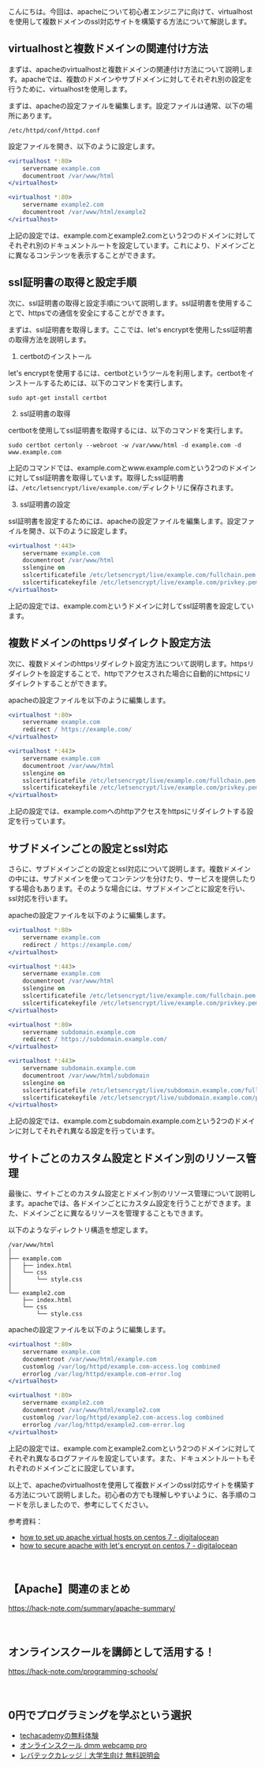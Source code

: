 <!--
title: 【apache】virtualhostを使用して複数ドメインのssl対応サイトを構築する方法
tags: __%%_tags_%%__
id: 
private: false
-->

こんにちは。今回は、apacheについて初心者エンジニアに向けて、virtualhostを使用して複数ドメインのssl対応サイトを構築する方法について解説します。

## virtualhostと複数ドメインの関連付け方法

まずは、apacheのvirtualhostと複数ドメインの関連付け方法について説明します。apacheでは、複数のドメインやサブドメインに対してそれぞれ別の設定を行うために、virtualhostを使用します。

まずは、apacheの設定ファイルを編集します。設定ファイルは通常、以下の場所にあります。

```
/etc/httpd/conf/httpd.conf
```

設定ファイルを開き、以下のように設定します。

```apache
<virtualhost *:80>
    servername example.com
    documentroot /var/www/html
</virtualhost>

<virtualhost *:80>
    servername example2.com
    documentroot /var/www/html/example2
</virtualhost>
```

上記の設定では、example.comとexample2.comという2つのドメインに対してそれぞれ別のドキュメントルートを設定しています。これにより、ドメインごとに異なるコンテンツを表示することができます。

## ssl証明書の取得と設定手順

次に、ssl証明書の取得と設定手順について説明します。ssl証明書を使用することで、httpsでの通信を安全にすることができます。

まずは、ssl証明書を取得します。ここでは、let's encryptを使用したssl証明書の取得方法を説明します。

1. certbotのインストール

let's encryptを使用するには、certbotというツールを利用します。certbotをインストールするためには、以下のコマンドを実行します。

```
sudo apt-get install certbot
```

2. ssl証明書の取得

certbotを使用してssl証明書を取得するには、以下のコマンドを実行します。

```
sudo certbot certonly --webroot -w /var/www/html -d example.com -d www.example.com
```

上記のコマンドでは、example.comとwww.example.comという2つのドメインに対してssl証明書を取得しています。取得したssl証明書は、`/etc/letsencrypt/live/example.com/`ディレクトリに保存されます。

3. ssl証明書の設定

ssl証明書を設定するためには、apacheの設定ファイルを編集します。設定ファイルを開き、以下のように設定します。

```apache
<virtualhost *:443>
    servername example.com
    documentroot /var/www/html
    sslengine on
    sslcertificatefile /etc/letsencrypt/live/example.com/fullchain.pem
    sslcertificatekeyfile /etc/letsencrypt/live/example.com/privkey.pem
</virtualhost>
```

上記の設定では、example.comというドメインに対してssl証明書を設定しています。

## 複数ドメインのhttpsリダイレクト設定方法

次に、複数ドメインのhttpsリダイレクト設定方法について説明します。httpsリダイレクトを設定することで、httpでアクセスされた場合に自動的にhttpsにリダイレクトすることができます。

apacheの設定ファイルを以下のように編集します。

```apache
<virtualhost *:80>
    servername example.com
    redirect / https://example.com/
</virtualhost>

<virtualhost *:443>
    servername example.com
    documentroot /var/www/html
    sslengine on
    sslcertificatefile /etc/letsencrypt/live/example.com/fullchain.pem
    sslcertificatekeyfile /etc/letsencrypt/live/example.com/privkey.pem
</virtualhost>
```

上記の設定では、example.comへのhttpアクセスをhttpsにリダイレクトする設定を行っています。

## サブドメインごとの設定とssl対応

さらに、サブドメインごとの設定とssl対応について説明します。複数ドメインの中には、サブドメインを使ってコンテンツを分けたり、サービスを提供したりする場合もあります。そのような場合には、サブドメインごとに設定を行い、ssl対応を行います。

apacheの設定ファイルを以下のように編集します。

```apache
<virtualhost *:80>
    servername example.com
    redirect / https://example.com/
</virtualhost>

<virtualhost *:443>
    servername example.com
    documentroot /var/www/html
    sslengine on
    sslcertificatefile /etc/letsencrypt/live/example.com/fullchain.pem
    sslcertificatekeyfile /etc/letsencrypt/live/example.com/privkey.pem
</virtualhost>

<virtualhost *:80>
    servername subdomain.example.com
    redirect / https://subdomain.example.com/
</virtualhost>

<virtualhost *:443>
    servername subdomain.example.com
    documentroot /var/www/html/subdomain
    sslengine on
    sslcertificatefile /etc/letsencrypt/live/subdomain.example.com/fullchain.pem
    sslcertificatekeyfile /etc/letsencrypt/live/subdomain.example.com/privkey.pem
</virtualhost>
```

上記の設定では、example.comとsubdomain.example.comという2つのドメインに対してそれぞれ異なる設定を行っています。

## サイトごとのカスタム設定とドメイン別のリソース管理

最後に、サイトごとのカスタム設定とドメイン別のリソース管理について説明します。apacheでは、各ドメインごとにカスタム設定を行うことができます。また、ドメインごとに異なるリソースを管理することもできます。

以下のようなディレクトリ構造を想定します。

```
/var/www/html
│
├── example.com
│   ├── index.html
│   └── css
│       └── style.css
│
└── example2.com
    ├── index.html
    └── css
        └── style.css
```

apacheの設定ファイルを以下のように編集します。

```apache
<virtualhost *:80>
    servername example.com
    documentroot /var/www/html/example.com
    customlog /var/log/httpd/example.com-access.log combined
    errorlog /var/log/httpd/example.com-error.log
</virtualhost>

<virtualhost *:80>
    servername example2.com
    documentroot /var/www/html/example2.com
    customlog /var/log/httpd/example2.com-access.log combined
    errorlog /var/log/httpd/example2.com-error.log
</virtualhost>
```

上記の設定では、example.comとexample2.comという2つのドメインに対してそれぞれ異なるログファイルを設定しています。また、ドキュメントルートもそれぞれのドメインごとに設定しています。

以上で、apacheのvirtualhostを使用して複数ドメインのssl対応サイトを構築する方法について説明しました。初心者の方でも理解しやすいように、各手順のコードを示しましたので、参考にしてください。

参考資料：
- [how to set up apache virtual hosts on centos 7 - digitalocean](https://www.digitalocean.com/community/tutorials/how-to-set-up-apache-virtual-hosts-on-centos-7)
- [how to secure apache with let's encrypt on centos 7 - digitalocean](https://www.digitalocean.com/community/tutorials/how-to-secure-apache-with-let-s-encrypt-on-centos-7)

　

## 【Apache】関連のまとめ
https://hack-note.com/summary/apache-summary/

　

## オンラインスクールを講師として活用する！
https://hack-note.com/programming-schools/

　

## 0円でプログラミングを学ぶという選択
- [techacademyの無料体験](//af.moshimo.com/af/c/click?a_id=2612475&amp;p_id=1555&amp;pc_id=2816&amp;pl_id=22706&amp;url=https%3a%2f%2ftechacademy.jp%2fhtmlcss-trial%3futm_source%3dmoshimo%26utm_medium%3daffiliate%26utm_campaign%3dtextad)
- [オンラインスクール dmm webcamp pro](//af.moshimo.com/af/c/click?a_id=2612482&amp;p_id=1363&amp;pc_id=2297&amp;pl_id=39999&amp;guid=on)
- [レバテックカレッジ｜大学生向け 無料説明会](//af.moshimo.com/af/c/click?a_id=4071793&p_id=3198&pc_id=7488&pl_id=41848)

